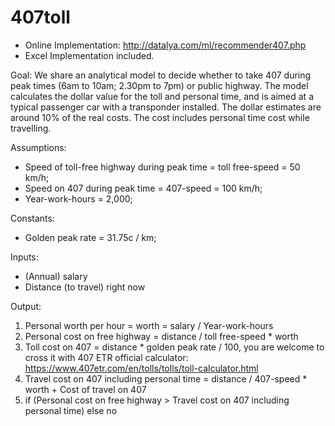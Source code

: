 # 407toll

- Online Implementation: http://datalya.com/ml/recommender407.php
- Excel Implementation included.

Goal: 
We share an analytical model to decide whether to take 407 during peak times (6am to 10am; 2.30pm to 7pm) or public highway. The model calculates the dollar value for the toll and personal time, and is aimed at a typical passenger car with a transponder installed. The dollar estimates are around 10% of the real costs. The cost includes personal time cost while travelling. 

Assumptions:
- Speed of toll-free highway during peak time = toll free-speed = 50 km/h;
- Speed on 407 during peak time = 407-speed = 100 km/h;
- Year-work-hours = 2,000;

Constants:
- Golden peak rate = 31.75c / km;

Inputs:
- (Annual) salary
- Distance (to travel) right now

Output: 
1. Personal worth per hour = worth = salary / Year-work-hours
2. Personal cost on free highway = distance / toll free-speed * worth
3. Toll cost on 407 = distance * golden peak rate / 100, you are welcome to cross it with 407 ETR official calculator: https://www.407etr.com/en/tolls/tolls/toll-calculator.html 
5. Travel cost on 407 including personal time = distance / 407-speed * worth + Cost of travel on 407
6. if (Personal cost on free highway > Travel cost on 407 including personal time) else no
